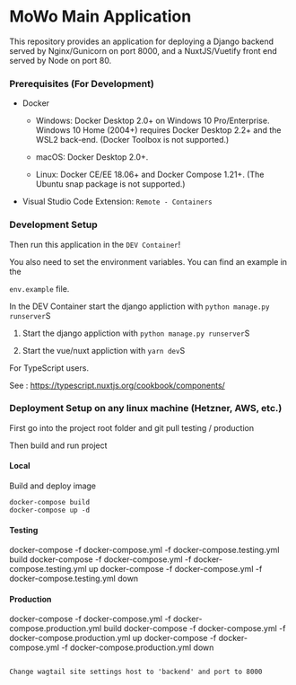 # MoWo Main Application

This repository provides an application for deploying a Django backend served by Nginx/Gunicorn on port 8000, and a NuxtJS/Vuetify front end served by Node on port 80.


### Prerequisites (For Development)

* Docker

	* Windows: Docker Desktop 2.0+ on Windows 10 Pro/Enterprise. Windows 10 Home (2004+) requires Docker Desktop 2.2+ and the WSL2 back-end. (Docker Toolbox is not supported.)

	* macOS: Docker Desktop 2.0+.

	* Linux: Docker CE/EE 18.06+ and Docker Compose 1.21+. (The Ubuntu snap package is not supported.)

* Visual Studio Code Extension: `Remote - Containers`


### Development Setup

Then run this application in the `DEV Container`!

You also need to set the environment variables. You can find an example in the

`env.example` file.



In the DEV Container start the django appliction with `python manage.py runserver`S


1. Start the django appliction with `python manage.py runserver`S

2. Start the vue/nuxt appliction with `yarn dev`S



For TypeScript users. 

See : https://typescript.nuxtjs.org/cookbook/components/


### Deployment Setup on any linux machine (Hetzner, AWS, etc.)

First go into the project root folder and git pull testing / production

Then build and run project

#### Local
Build and deploy image
```
docker-compose build
docker-compose up -d
```
#### Testing
docker-compose -f docker-compose.yml -f docker-compose.testing.yml build
docker-compose -f docker-compose.yml -f docker-compose.testing.yml up
docker-compose -f docker-compose.yml -f docker-compose.testing.yml down

#### Production
docker-compose -f docker-compose.yml -f docker-compose.production.yml build
docker-compose -f docker-compose.yml -f docker-compose.production.yml up
docker-compose -f docker-compose.yml -f docker-compose.production.yml down


```

Change wagtail site settings host to 'backend' and port to 8000









